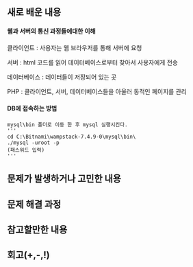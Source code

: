 ## 새로 배운 내용
#### 웹과 서버의 통신 과정들에대한 이해
클라이언트 : 사용자는 웹 브라우저를 통해 서버에 요청

서버 : html 코드를 읽어 데이터베이스로부터 찾아서 사용자에게 전송

데이터베이스 : 데이터들이 저장되어 있는 곳

PHP : 클라이언트, 서버, 데이터베이스들을 아울러 동적인 페이지를 관리
    
 #### DB에 접속하는 방법
    mysql\bin 폴더로 이동 한 후 mysql 실행시킨다.
    '''
    cd C:\Bitnami\wampstack-7.4.9-0\mysql\bin\
    ./mysql -uroot -p
    (패스워드 입력)
    '''
    

## 문제가 발생하거나 고민한 내용 

## 문제 해결 과정

## 참고할만한 내용

## 회고(+,-,!)

